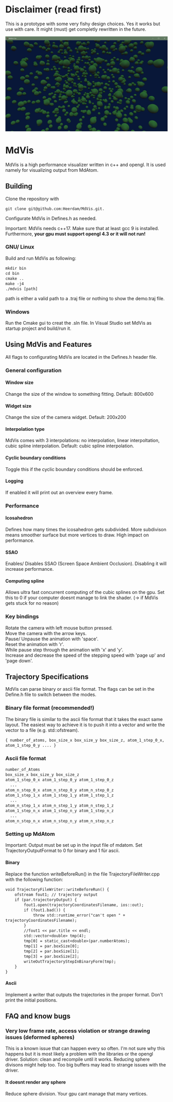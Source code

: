 # Disclaimer (read first)
This is a prototype with some very fishy design choices. Yes it works but use with care. It might (must) get completly rewritten in the future. 

![pic](https://github.com/Heerdam/MdVis/blob/master/preview.jpg)

# MdVis

MdVis is a high performance visualizer written in c++ and opengl. It is used namely for visualizing output from MdAtom.

## Building
Clone the repository with 
````
git clone git@github.com:Heerdam/MdVis.git.
````
Configurate MdVis in Defines.h as needed.

Important:
MdVis needs c++17. Make sure that at least gcc 9 is installed. Furthermore, **your gpu must support opengl 4.3 or it will not run!**

### GNU/ Linux
Build and run MdVis as following:
````
mkdir bin
cd bin
cmake ..
make -j4
./mdvis [path]
````
path is either a valid path to a .traj file or nothing to show the demo.traj file.

### Windows
Run the Cmake gui to creat the .sln file. In Visual Studio set MdVis as startup project and build/run it.

## Using MdVis and Features
All flags to configurating MdVis are located in the Defines.h header file.

### General configuration
#### Window size 
Change the size of the window to something fitting. Default: 800x600
#### Widget size 
Change the size of the camera widget. Default: 200x200
#### Interpolation type 
MdVis comes with 3 interpolations: no interpolation, linear interpoltation, cubic spline interpolation.
Default: cubic spline interpolation.
#### Cyclic boundary conditions
Toggle this if the cyclic boundary conditions should be enforced.
#### Logging 
If enabled it will print out an overview every frame.

### Performance
#### Icosahedron
Defines how many times the icosahedron gets subdivided. More subdivison means smoother surface but more vertices to draw. High impact on performance.
#### SSAO
Enables/ Disables SSAO (Screen Space Ambient Occlusion). Disabling it will increase performance.
#### Computing spline 
Allows ultra fast concurrent computing of the cubic splines on the gpu. Set this to 0 if your computer doesnt manage to link the shader. (-> if MdVis gets stuck for no reason)
  
### Key bindings
Rotate the camera with left mouse button pressed.<br>
Move the camera with the arrow keys.<br>
Pause/ Unpause the animation with 'space'.<br>
Reset the animation with 'r'.<br>
While pause step through the animation with 'x' and 'y'.<br>
Increase and decrease the speed of the stepping speed with 'page up' and 'page down'.

## Trajectory Specifications
MdVis can parse binary or ascii file format. The flags can be set in the Define.h file to switch between the modes.
### Binary file format (recommended!)
The binary file is similar to the ascii file format that it takes the exact same layout. The easiest way to achieve it is to push it into a vector and write the vector to a file (e.g. std::ofstream).
```
{ number_of_atoms, box_size_x box_size_y box_size_z, atom_1_step_0_x, atom_1_step_0_y .... }
```
### Ascii file format
```
number_of_Atoms
box_size_x box_size_y box_size_z
atom_1_step_0_x atom_1_step_0_y atom_1_step_0_z
  ...
atom_n_step_0_x atom_n_step_0_y atom_n_step_0_z
atom_1_step_1_x atom_1_step_1_y atom_1_step_1_z
  ...
atom_n_step_1_x atom_n_step_1_y atom_n_step_1_z
atom_1_step_n_x atom_1_step_n_y atom_1_step_n_z
  ...
atom_n_step_n_x atom_n_step_n_y atom_n_step_n_z
```

### Setting up MdAtom
Important: Output must be set up in the input file of mdatom. Set TrajectoryOutputFormat to 0 for binary and 1 für ascii.
#### Binary
Replace the function writeBeforeRun() in the file TrajectoryFileWriter.cpp with the following function:
````
void TrajectoryFileWriter::writeBeforeRun() {
    ofstream fout1; // trajectory output
    if (par.trajectoryOutput) {
        fout1.open(trajectoryCoordinatesFilename, ios::out);
        if (fout1.bad()) {
            throw std::runtime_error("can't open " + trajectoryCoordinatesFilename);
        }
        //fout1 << par.title << endl;
        std::vector<double> tmp(4);
        tmp[0] = static_cast<double>(par.numberAtoms);
        tmp[1] = par.boxSize[0];
        tmp[2] = par.boxSize[1];
        tmp[3] = par.boxSize[2];
        writeOutTrajectoryStepInBinaryForm(tmp);     
    }
}
````

#### Ascii
Implement a writer that outputs the trajectories in the proper format. Don't print the initial positions. 

## FAQ and know bugs
### Very low frame rate, access violation or strange drawing issues (deformed spheres)
This is a known issue that can happen every so often. I'm not sure why this happens but it is most likely a problem with the libraries or the opengl driver.
Solution: clean and recompile until it works. Reducing sphere divisons might help too. Too big buffers may lead to strange issues with the driver.
#### It doesnt render any sphere
Reduce sphere division. Your gpu cant manage that many vertices. 
